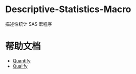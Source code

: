 # Descriptive-Statistics-Macro

描述性统计 SAS 宏程序

# 帮助文档

- [Quantify](./DOCS/Quantify.md)
- [Qualify](./DOCS/Qualify.md)
